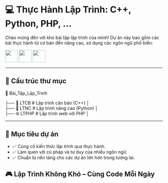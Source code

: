 # 💻 Thực Hành Lập Trình: C++, Python, PHP, ... 

Chào mừng đến với kho bài tập lập trình của mình! Dự án này bao gồm các bài thực hành từ cơ bản đến nâng cao, sử dụng các ngôn ngữ phổ biến:

<p align="left">
  <img src="https://cdn.jsdelivr.net/gh/devicons/devicon/icons/cplusplus/cplusplus-original.svg" width="40" />
  <img src="https://cdn.jsdelivr.net/gh/devicons/devicon/icons/python/python-original.svg" width="40" />
  <img src="https://cdn.jsdelivr.net/gh/devicons/devicon/icons/php/php-original.svg" width="40" />
</p>

---

## 📂 Cấu trúc thư mục
📁 Bài_Tập_Lập_Trình 

├── 📘 LTCB   # Lập trình căn bản (C++) │   
├── 🧠 LTNC   # Lập trình nâng cao (Python) │   
├── 🌐 LTPHP  # Lập trình web với PHP │   

---

## 🚀 Mục tiêu dự án

- ✅ Củng cố kiến thức lập trình qua thực hành.
- ✅ Làm quen với cú pháp và tư duy của nhiều ngôn ngữ.
- ✅ Chuẩn bị nền tảng cho các dự án lớn hơn trong tương lai.
  
🎮 Lập Trình Không Khó – Cùng Code Mỗi Ngày
---
